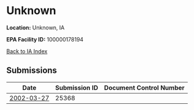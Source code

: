 # Unknown

**Location:** Unknown, IA

**EPA Facility ID:** 100000178194

[Back to IA Index](../../index.md)

## Submissions

| Date | Submission ID | Document Control Number |
|------|--------------|-------------------------|
| [2002-03-27](submissions/25368.md) | 25368 |  |
